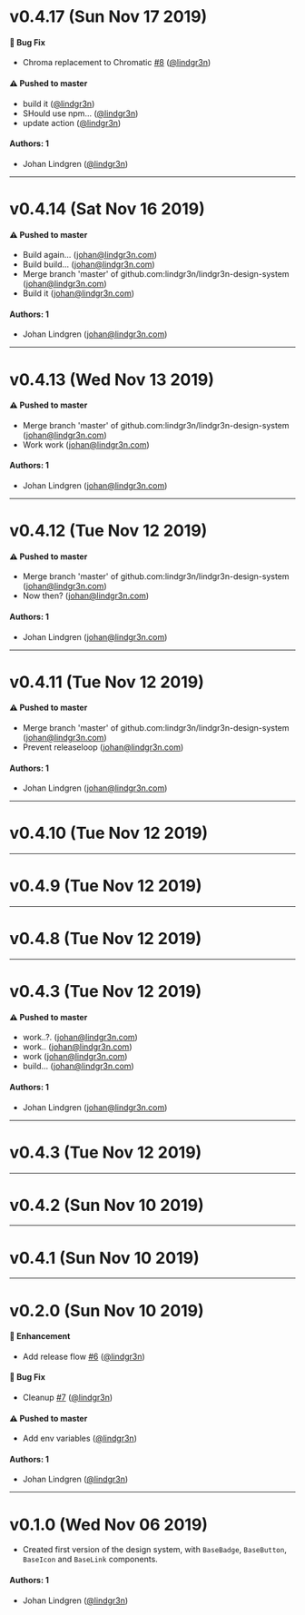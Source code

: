 # v0.4.17 (Sun Nov 17 2019)

#### 🐛  Bug Fix

- Chroma replacement to Chromatic [#8](https://github.com/lindgr3n/lindgr3n-design-system/pull/8) ([@lindgr3n](https://github.com/lindgr3n))

#### ⚠️  Pushed to master

- build it  ([@lindgr3n](https://github.com/lindgr3n))
- SHould use npm...  ([@lindgr3n](https://github.com/lindgr3n))
- update action  ([@lindgr3n](https://github.com/lindgr3n))

#### Authors: 1

- Johan Lindgren ([@lindgr3n](https://github.com/lindgr3n))

---

# v0.4.14 (Sat Nov 16 2019)

#### ⚠️  Pushed to master

- Build again...  (johan@lindgr3n.com)
- Build build...  (johan@lindgr3n.com)
- Merge branch 'master' of github.com:lindgr3n/lindgr3n-design-system  (johan@lindgr3n.com)
- Build it  (johan@lindgr3n.com)

#### Authors: 1

- Johan Lindgren (johan@lindgr3n.com)

---

# v0.4.13 (Wed Nov 13 2019)

#### ⚠️  Pushed to master

- Merge branch 'master' of github.com:lindgr3n/lindgr3n-design-system  (johan@lindgr3n.com)
- Work work  (johan@lindgr3n.com)

#### Authors: 1

- Johan Lindgren (johan@lindgr3n.com)

---

# v0.4.12 (Tue Nov 12 2019)

#### ⚠️  Pushed to master

- Merge branch 'master' of github.com:lindgr3n/lindgr3n-design-system  (johan@lindgr3n.com)
- Now then?  (johan@lindgr3n.com)

#### Authors: 1

- Johan Lindgren (johan@lindgr3n.com)

---

# v0.4.11 (Tue Nov 12 2019)

#### ⚠️  Pushed to master

- Merge branch 'master' of github.com:lindgr3n/lindgr3n-design-system  (johan@lindgr3n.com)
- Prevent releaseloop  (johan@lindgr3n.com)

#### Authors: 1

- Johan Lindgren (johan@lindgr3n.com)

---

# v0.4.10 (Tue Nov 12 2019)



---

# v0.4.9 (Tue Nov 12 2019)



---

# v0.4.8 (Tue Nov 12 2019)



---

# v0.4.3 (Tue Nov 12 2019)

#### ⚠️  Pushed to master

- work..?.  (johan@lindgr3n.com)
- work..  (johan@lindgr3n.com)
- work  (johan@lindgr3n.com)
- build...  (johan@lindgr3n.com)

#### Authors: 1

- Johan Lindgren (johan@lindgr3n.com)

---

# v0.4.3 (Tue Nov 12 2019)



---

# v0.4.2 (Sun Nov 10 2019)



---

# v0.4.1 (Sun Nov 10 2019)



---

# v0.2.0 (Sun Nov 10 2019)

#### 🚀  Enhancement

- Add release flow [#6](https://github.com/lindgr3n/lindgr3n-design-system/pull/6) ([@lindgr3n](https://github.com/lindgr3n))

#### 🐛  Bug Fix

- Cleanup [#7](https://github.com/lindgr3n/lindgr3n-design-system/pull/7) ([@lindgr3n](https://github.com/lindgr3n))

#### ⚠️  Pushed to master

- Add env variables  ([@lindgr3n](https://github.com/lindgr3n))

#### Authors: 1

- Johan Lindgren ([@lindgr3n](https://github.com/lindgr3n))

---

# v0.1.0 (Wed Nov 06 2019)

- Created first version of the design system, with `BaseBadge`, `BaseButton`, `BaseIcon` and `BaseLink` components.

#### Authors: 1

- Johan Lindgren ([@lindgr3n](https://github.com/lindgr3n))
